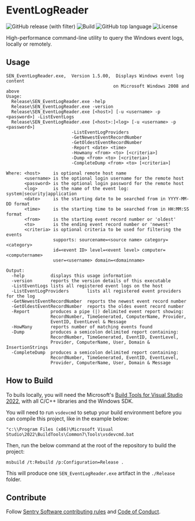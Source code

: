 # EventLogReader

![GitHub release (with filter)](https://img.shields.io/github/v/release/sentrysoftware/eventlogreader)
![Build](https://img.shields.io/github/actions/workflow/status/sentrysoftware/eventlogreader/msbuild.yml)
![GitHub top language](https://img.shields.io/github/languages/top/sentrysoftware/eventlogreader)
![License](https://img.shields.io/github/license/sentrysoftware/eventlogreader)

High-performance command-line utility to query the Windows event logs, locally or remotely.

## Usage

```
SEN_EventLogReader.exe,  Version 1.5.00,  Displays Windows event log content
                                         on Microsoft Windows 2008 and above
Usage:
  Release\SEN_EventLogReader.exe -help
  Release\SEN_EventLogReader.exe -version
  Release\SEN_EventLogReader.exe [<host>] [-u <username> -p <password>] -ListEventLogs
  Release\SEN_EventLogReader.exe [<host>:]<log> [-u <username> -p <password>]
                         -ListEventLogProviders
                         -GetNewestEventRecordNumber
                         -GetOldestEventRecordNumber
                         -Report <date> <time>
                         -Howmany <from> <to> [<criteria>]
                         -Dump <from> <to> [<criteria>]
                         -CompleteDump <from> <to> [<criteria>]

Where: <host>     is optional remote host name
       <username> is the optional login username for the remote host
       <password> is the optional login password for the remote host
       <log>      is the name of the event log: system|security|application
       <date>     is the starting date to be searched from in YYYY-MM-DD format
       <time>     is the starting time to be searched from in HH:MM:SS format
       <from>     is the starting event record number or 'oldest'
       <to>       is the ending event record number or 'newest'
       <criteria> is optional criteria to be used for filtering the events
                  supports: sourcename=<source name> category=<category>
                  id=<event ID> level=<event level> computer=<computername>
                  user=<username> domain=<domainname>

Output:
  -help          displays this usage information
  -version       reports the version details of this executable
  -ListEventLogs lists all registered event logs on the host
  -ListEventLogProviders       lists all registered event providers for the log
  -GetNewestEventRecordNumber  reports the newest event record number
  -GetOldestEventRecordNumber  reports the oldes event record number
  -Report        produces a pipe (|) delimited event report showing:
                 RecordNumber, TimeGenerated, ComputerName, Provider,
                 EventID, EventLevel & Message
  -HowMany       reports number of matching events found
  -Dump          produces a semicolon delimited report containing:
                 RecordNumber, TimeGenerated, EventID, EventLevel,
                 Provider, ComputerName, User, Domain & InsertionStrings
  -CompleteDump  produces a semicolon delimited report containing:
                 RecordNumber, TimeGenerated, EventID, EventLevel,
                 Provider, ComputerName, User, Domain & Message
```

## How to Build

To buils locally, you will need the Microsoft's [Build Tools for Visual Studio 2022](https://aka.ms/vs/17/release/vs_BuildTools.exe), 
with all C/C++ libraries and the Windows SDK.

You will need to run `vsdevcmd` to setup your build environment before you can compile this project, like in the example below:

```batch
"c:\\Program Files (x86)\Microsoft Visual Studio\2022\BuildTools\Common7\Tools\vsdevcmd.bat
```

Then, run the below command at the root of the repository to build the project:

```batch
msbuild /t:Rebuild /p:Configuration=Release .
```

This will produce one `SEN_EventLogReader.exe` artifact in the `./Release` folder.

## Contribute

Follow [Sentry Software contributing rules](https://sentrysoftware.org/contributing.html) and [Code of Conduct](https://sentrysoftware.org/code-of-conduct.html).
